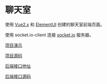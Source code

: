 # 聊天室

使用 [Vue2.x](https://cn.vuejs.org/) 和 [ElementUI](https://element.eleme.io/#/zh-CN) 创建的聊天室前端页面。

使用 socket.io-client 连接 [socket.io](https://socket.io/) 服务器。

[项目演示](https://lu-chatroom.vercel.app/)

[项目源码](https://github.com/lucodestation/lu-chatroom)

[后端接口地址](https://lucodestation-chartoom-api.glitch.me)

[后端接口源码](https://glitch.com/edit/#!/lucodestation-chartoom-api)

